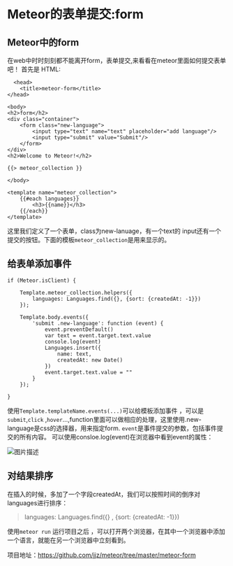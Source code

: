 # Meteor的表单提交:form
## Meteor中的form
在web中时时刻刻都不能离开form，表单提交,来看看在meteor里面如何提交表单吧！
首先是 HTML:

  

```
  <head>
    <title>meteor-form</title>
</head>

<body>
<h2>form</h2>
<div class="container">
    <form class="new-language">
        <input type="text" name="text" placeholder="add language"/>
        <input type="submit" value="Submit"/>
    </form>
</div>
<h2>Welcome to Meteor!</h2>

{{> meteor_collection }}

</body>

<template name="meteor_collection">
    {{#each languages}}
        <h3>{{name}}</h3>
    {{/each}}
</template>
```

这里我们定义了一个表单，class为new-lanuage，有一个text的 input还有一个提交的按钮。下面的模板`meteor_collection`是用来显示的。
## 给表单添加事件

```
if (Meteor.isClient) {

    Template.meteor_collection.helpers({
        languages: Languages.find({}, {sort: {createdAt: -1}})
    });

    Template.body.events({
        'submit .new-language': function (event) {
            event.preventDefault()
            var text = event.target.text.value
            console.log(event)
            Languages.insert({
                name: text,
                createdAt: new Date()
            })
            event.target.text.value = ""
        }
    });

}
```

使用`Template.templateName.events(...)`可以给模板添加事件 ，可以是`submit`,`click` ,`hover`...,function里面可以做相应的处理，这里使用.new-language是css的选择器，用来指定form.
`event`是事件提交的参数，包括事件提交的所有内容。
可以使用consloe.log(event)在浏览器中看到event的属性：

![图片描述][1]

## 对结果排序
在插入的时候，多加了一个字段createdAt，我们可以按照时间的倒序对 languages进行排序：
 >languages: Languages.find({}
    , {sort: {createdAt: -1}})
 
 使用`meteor run` 运行项目之后 ，可以打开两个浏览器，在其中一个浏览器中添加一个语言，就能在另一个浏览器中立刻看到。

项目地址：https://github.com/jjz/meteor/tree/master/meteor-form


  [1]: /img/bVrCNf


